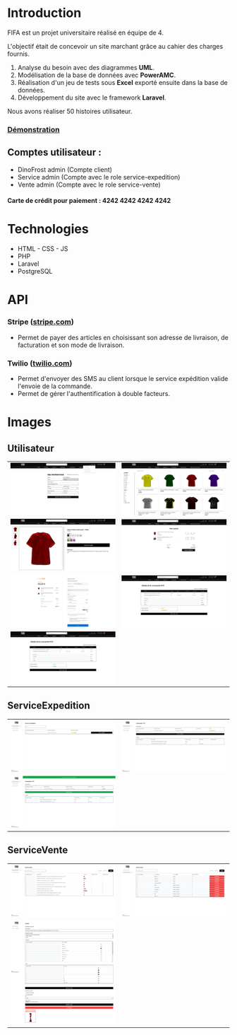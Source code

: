 # Introduction

FIFA est un projet universitaire réalisé en équipe de 4.

L'objectif était de concevoir un site marchant grâce au cahier des charges fournis.

 1. Analyse du besoin avec des diagrammes **UML**.
 2. Modélisation de la base de données avec **PowerAMC**.
 3. Réalisation d'un jeu de tests sous **Excel** exporté ensuite dans la base de données.
 4. Développement du site avec le framework **Laravel**.

Nous avons réaliser 50 histoires utilisateur.

### [Démonstration](fifa.dylanbattig.fr)

## Comptes utilisateur :
  - DinoFrost admin (Compte client)
  - Service admin (Compte avec le role service-expedition)
  - Vente admin (Compte avec le role service-vente)

#### Carte de crédit pour paiement : 4242 4242 4242 4242

# Technologies

 - HTML - CSS - JS
 - PHP
 - Laravel
 - PostgreSQL

# API

### Stripe ([stripe.com](stripe.come))

 - Permet de payer des articles en choisissant son adresse de livraison, de facturation et son mode de livraison.

### Twilio ([twilio.com](twilio.com))

 - Permet d'envoyer des SMS au client lorsque le service expédition valide l'envoie de la commande.
 - Permet de gérer l'authentification à double facteurs.
 
# Images

## Utilisateur

|  |  |
| -------- | ------- |
| ![](https://github.com/elixorzz/fifa/blob/main/images/All/0.png?raw=true) | ![](https://github.com/elixorzz/fifa/blob/main/images/All/1.png?raw=true) |
| ![](https://github.com/elixorzz/fifa/blob/main/images/All/2.png?raw=true) | ![](https://github.com/elixorzz/fifa/blob/main/images/All/3.png?raw=true) |
| ![](https://github.com/elixorzz/fifa/blob/main/images/All/4.png?raw=true) | ![](https://github.com/elixorzz/fifa/blob/main/images/All/5.png?raw=true) |
| ![](https://github.com/elixorzz/fifa/blob/main/images/All/6.png?raw=true) | |


## ServiceExpedition

|  |  |
| -------- | ------- |
| ![](https://github.com/elixorzz/fifa/blob/main/images/ServiceExpedition/0.png?raw=true) | ![](https://github.com/elixorzz/fifa/blob/main/images/ServiceExpedition/1.png?raw=true)
| ![](https://github.com/elixorzz/fifa/blob/main/images/ServiceExpedition/2.png?raw=true) |

## ServiceVente

|  |  |
| -------- | ------- |
| ![](https://github.com/elixorzz/fifa/blob/main/images/ServiceVente/0.png?raw=true) | ![](https://github.com/elixorzz/fifa/blob/main/images/ServiceVente/1.png?raw=true)
| ![](https://github.com/elixorzz/fifa/blob/main/images/ServiceVente/2.png?raw=true) | |
